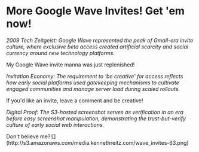 # More Google Wave Invites! Get 'em now!

*2009 Tech Zeitgeist: Google Wave represented the peak of Gmail-era invite culture, where exclusive beta access created artificial scarcity and social currency around new technology platforms.*

  My Google Wave invite manna was just replenished!

*Invitation Economy: The requirement to 'be creative' for access reflects how early social platforms used gatekeeping mechanisms to cultivate engaged communities and manage server load during scaled rollouts.*

 If you'd like an invite, leave a comment and be creative!

*Digital Proof: The S3-hosted screenshot serves as verification in an era before easy screenshot manipulation, demonstrating the trust-but-verify culture of early social web interactions.*

 Don't believe me?!\[](http://s3\.amazonaws.com/media.kennethreitz.com/wave\_invites\-63\.png)

  